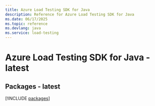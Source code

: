 ```yaml
---
title: Azure Load Testing SDK for Java
description: Reference for Azure Load Testing SDK for Java
ms.date: 06/17/2025
ms.topic: reference
ms.devlang: java
ms.service: load-testing
---
```

# Azure Load Testing SDK for Java - latest
## Packages - latest
[!INCLUDE [packages](load-testing-index.md)]